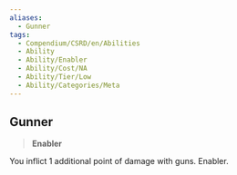 ```yaml
---
aliases:
  - Gunner
tags:
  - Compendium/CSRD/en/Abilities
  - Ability
  - Ability/Enabler
  - Ability/Cost/NA
  - Ability/Tier/Low
  - Ability/Categories/Meta
---
```

  
    
## Gunner    
>**Enabler**  
    
You inflict 1 additional point of damage with guns. Enabler.